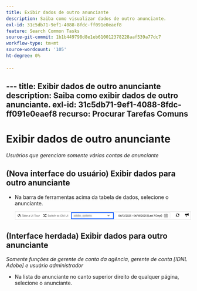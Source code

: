 ```yaml
---
title: Exibir dados de outro anunciante
description: Saiba como visualizar dados de outro anunciante.
exl-id: 31c5db71-9ef1-4088-8fdc-ff091e0eaef8
feature: Search Common Tasks
source-git-commit: 1b1b449798d8e1eb610012378228aaf539a77dc7
workflow-type: tm+mt
source-wordcount: '105'
ht-degree: 0%

---
```


&#x200B;---
title: Exibir dados de outro anunciante
description: Saiba como exibir dados de outro anunciante.
exl-id: 31c5db71-9ef1-4088-8fdc-ff091e0eaef8
recurso: Procurar Tarefas Comuns
---
# Exibir dados de outro anunciante

*Usuários que gerenciam somente várias contas de anunciante*

## (Nova interface do usuário) Exibir dados para outro anunciante

* Na barra de ferramentas acima da tabela de dados, selecione o anunciante.

  ![Seletor do anunciante na barra de ferramentas](/help/search-social-commerce/assets/advertiser-selector.png "Seletor do anunciante na barra de ferramentas")

## (Interface herdada) Exibir dados para outro anunciante

*Somente funções de gerente de conta da agência, gerente de conta [!DNL Adobe] e usuário administrador*

* Na lista do anunciante no canto superior direito de qualquer página, selecione o anunciante.
